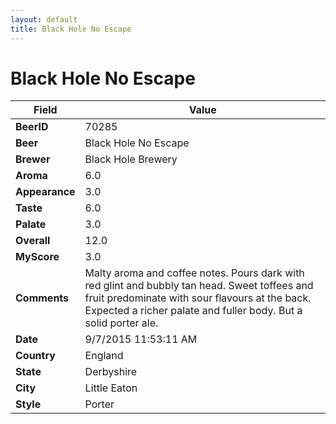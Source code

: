 ```yaml
---
layout: default
title: Black Hole No Escape
---
```


# Black Hole No Escape

| Field         | Value     |
|---------------|-----------|
| **BeerID** | 70285 |
| **Beer** | Black Hole No Escape |
| **Brewer** | Black Hole Brewery |
| **Aroma** | 6.0 |
| **Appearance** | 3.0 |
| **Taste** | 6.0 |
| **Palate** | 3.0 |
| **Overall** | 12.0 |
| **MyScore** | 3.0 |
| **Comments** | Malty aroma and coffee notes. Pours dark with red glint and bubbly tan head. Sweet toffees and fruit predominate with sour flavours at the back. Expected a richer palate and fuller body. But a solid porter ale. |
| **Date** | 9/7/2015 11:53:11 AM |
| **Country** | England |
| **State** | Derbyshire |
| **City** | Little Eaton |
| **Style** | Porter |
